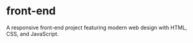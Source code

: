 # front-end
 A responsive front-end project featuring modern web design with HTML, CSS, and JavaScript. 
